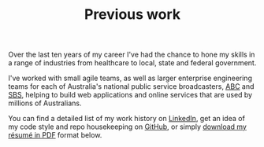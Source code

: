 ---
templateKey: previous-work-page
title: Previous work
description: Previous work that I have been involved with
image: /img/work-abc-iview.jpg
body: |
  Over the last ten years of my career I've had the chance to hone my skills in a range of industries from healthcare to local, state and federal government.
  
  I've worked with small agile teams, as well as larger enterprise engineering teams for each of Australia's national public service broadcasters, <a href="https://abc.net.au" title="Australian Broadcasting Corporation" target="blank" rel="noopener"><abbr title="Australian Broadcasting Corporation">ABC</abbr></a> and <a href="https://sbs.com.au" title="The Special Broadcasting Service" target="blank" rel="noopener"><abbr title="Special Broadcasting Service">SBS</abbr></a>, helping to build web applications and online services that are used by millions of Australians.

  You can find a detailed list of my work history on <a href="https://au.linkedin.com/in/kashisau" title="Kashi Samaraweera's LinkedIn profile" target="blank" rel="noopener">LinkedIn</a>, get an idea of my code style and repo housekeeping on <a href="https://github.com/kashisau" title="Kashisau on GitHub" target="blank" rel="noopener">GitHub</a>, or simply <a href="/Kashi-Samaraweera-Resume.pdf" title="Kashi Samaraweera's " target="blank" rel="noopener">download my résumé in PDF</a> format below.
ctaPrimary:
  btnText: LinkedIn
  url: https://au.linkedin.com/in/kashisau
  title: Visit Kashi Samaraweera's LinkedIn profile
ctaSecondary:
  btnText: GitHub
  url: https://github.com/kashisau
  title: Kashisau on GitHub
ctaTertiary:
  btnText: Résumé (PDF)
  url: /Kashi-Samaraweera-Resume.pdf
  title: Download my resume in PDF format
works:
  - abcIview:
    title: ABC iview
    blurb: Front-end engineer for the Australian Broadcasting Corporation's iview VOD service
    image: /img/work-abc-iview.jpg
    liveUrl: https://iview.abc.net.au
  - sbsTheFeed:
    title: SBS News & The Feed
    blurb: Front-end development, data layer, and engineering content publishing systems for SBS&nbsp;News and The&nbsp;Feed
    image: /img/work-sbs-the-feed.jpg
    liveUrl: https://www.sbs.com.au/news
  - changingDiabetes:
    title: Changing Diabetes
    blurb: Architecting an extensible online learning platform for healthcare professionals across Australia
    image: /img/work-changing-diabetes.png
  - visitKirtipur:
    title: Visit Kirtipur
    blurb: An open-source Wordpress template and Dockerised stack for hosting tourism websites in Nepal
    image: /img/work-visit-kirtipur.jpg
    liveUrl: https://visitkirtipur.com
---